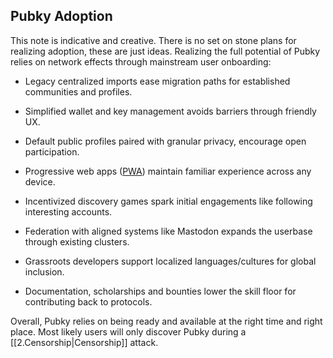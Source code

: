 ## Pubky Adoption

This note is indicative and creative. There is no set on stone plans for realizing adoption, these are just ideas. Realizing the full potential of Pubky relies on network effects through mainstream user onboarding:

- Legacy centralized imports ease migration paths for established communities and profiles.

- Simplified wallet and key management avoids barriers through friendly UX.

- Default public profiles paired with granular privacy, encourage open participation.

- Progressive web apps ([PWA](https://web.dev/articles/what-are-pwas)) maintain familiar experience across any device.

- Incentivized discovery games spark initial engagements like following interesting accounts.

- Federation with aligned systems like Mastodon expands the userbase through existing clusters.

- Grassroots developers support localized languages/cultures for global inclusion.

- Documentation, scholarships and bounties lower the skill floor for contributing back to protocols.

Overall, Pubky relies on being ready and available at the right time and right place. Most likely users will only discover Pubky during a [[2.Censorship|Censorship]] attack.
